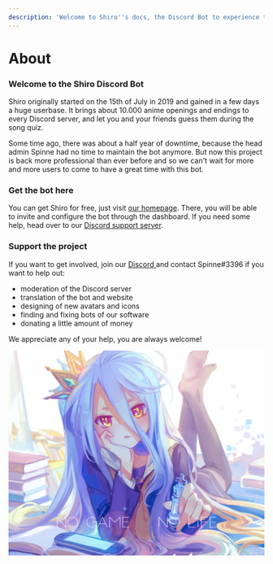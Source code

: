 ```yaml
---
description: 'Welcome to Shiro''s docs, the Discord Bot to experience the sound of anime'
---
```


# About

### Welcome to the Shiro Discord Bot

Shiro originally started on the 15th of July in 2019 and gained in a few days a huge userbase. It brings about 10.000 anime openings and endings to every Discord server, and let you and your friends guess them during the song quiz.

Some time ago, there was about a half year of downtime, because the head admin Spinne had no time to maintain the bot anymore. But now this project is back more professional than ever before and so we can't wait for more and more users to come to have a great time with this bot.

### Get the bot here

You can get Shiro for free, just visit [our homepage](https://shiro.pro). There, you will be able to invite and configure the bot through the dashboard. If you need some help, head over to our [Discord support server](https://support.shiro.pro).

### Support the project

If you want to get involved, join our [Discord ](https://support.shiro.pro)and contact Spinne\#3396 if you want to help out:

* moderation of the Discord server
* translation of the bot and website
* designing of new avatars and icons
* finding and fixing bots of our software
* donating a little amount of money

We appreciate any of your help, you are always welcome!

![](.gitbook/assets/wallpaper.png)


